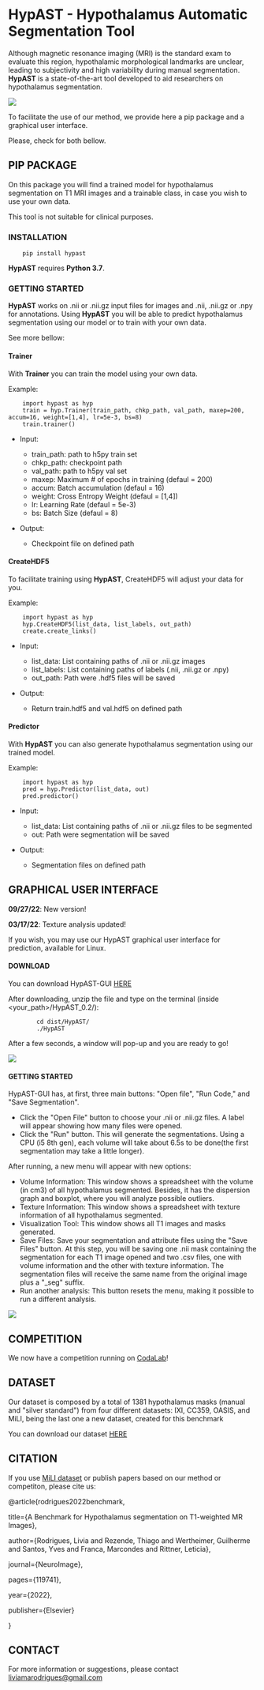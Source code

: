 # HypAST - Hypothalamus Automatic Segmentation Tool

Although magnetic resonance imaging (MRI) is the standard exam to evaluate this region, hypothalamic morphological landmarks are unclear, leading to subjectivity and high variability during manual segmentation. **HypAST** is a state-of-the-art tool developed to aid researchers on hypothalamus segmentation. 

<img src=https://github.com/MICLab-Unicamp/HypAST/blob/master/figs/predictions.png>

To facilitate the use of our method, we provide here a pip package and a graphical user interface. 

Please, check for both bellow.

## PIP PACKAGE

On this package you will find a trained model for hypothalamus segmentation on T1 MRI images and a trainable class, in case you wish to use your own data.

This tool is not suitable for clinical purposes.

### INSTALLATION

        pip install hypast

**HypAST** requires **Python 3.7**.

### GETTING STARTED

**HypAST** works on .nii or .nii.gz input files for images and .nii, .nii.gz or .npy for annotations. 
Using **HypAST** you will be able to predict hypothalamus segmentation using our model or to train with your own data.

See more bellow:

#### Trainer

With **Trainer** you can train the model using your own data. 

Example:

        import hypast as hyp
        train = hyp.Trainer(train_path, chkp_path, val_path, maxep=200, accum=16, weight=[1,4], lr=5e-3, bs=8)
        train.trainer()

- Input:

    - train_path: path to h5py train set
    - chkp_path: checkpoint path
    - val_path: path to h5py val set
    - maxep: Maximum # of epochs in training (defaul = 200)
    - accum: Batch accumulation (defaul = 16)
    - weight: Cross Entropy Weight (defaul = [1,4])
    - lr: Learning Rate (defaul = 5e-3)
    - bs: Batch Size (defaul = 8)

- Output:
    - Checkpoint file on defined path


#### CreateHDF5


To facilitate training using **HypAST**, CreateHDF5 will adjust your data for you.

Example:

        import hypast as hyp
        hyp.CreateHDF5(list_data, list_labels, out_path)
        create.create_links() 

- Input:

    - list_data: List containing paths of .nii or .nii.gz images
    - list_labels: List containing paths of labels (.nii, .nii.gz or .npy)
    - out_path: Path were .hdf5 files will be saved

- Output:

    - Return train.hdf5 and val.hdf5 on defined path 

#### Predictor

With **HypAST** you can also generate hypothalamus segmentation using our trained model.

Example:
        
        import hypast as hyp
        pred = hyp.Predictor(list_data, out)
        pred.predictor()

- Input:

    - list_data: List containing paths of .nii or .nii.gz files to be segmented
    - out: Path were segmentation will be saved

- Output:

    - Segmentation files on defined path

## GRAPHICAL USER INTERFACE


**09/27/22**: New version!

**03/17/22**: Texture analysis updated!

If you wish, you may use our HypAST graphical user interface for prediction, available for Linux.

#### DOWNLOAD

You can download HypAST-GUI [HERE](https://drive.google.com/file/d/1dUOklPzPwNF3e-u1q7rMD-Sj3y2v7ktS/view?usp=sharing)

After downloading, unzip the file and type on the terminal (inside <your_path>/HypAST_0.2/):
           
            cd dist/HypAST/
            ./HypAST       

After a few seconds, a window will pop-up and you are ready to go!

<img src=https://github.com/MICLab-Unicamp/HypAST/blob/master/figs/hypast1.png>

#### GETTING STARTED

HypAST-GUI has, at first, three main buttons: "Open file", "Run Code," and "Save Segmentation".

- Click the "Open File" button to choose your .nii or .nii.gz files. A label will appear showing how many files were opened.
- Click the "Run" button. This will generate the segmentations. Using a CPU (i5 8th gen), each volume will take about 6.5s to be done(the first segmentation may take a little longer). 

After running, a new menu will appear with new options:


- Volume Information: This window shows a spreadsheet with the volume (in cm3) of all hypothalamus segmented. Besides, it has the dispersion graph and boxplot, where you will analyze possible outliers.
- Texture Information: This window shows a spreadsheet with texture information of all hypothalamus segmented.
- Visualization Tool: This window shows all T1 images and masks generated.
- Save Files: Save your segmentation and attribute files using the "Save Files" button. At this step, you will be saving one .nii mask containing the segmentation for each T1 image opened and two .csv files, one with volume information and the other with texture information. The segmentation files will receive the same name from the original image plus a "_seg" suffix. 
- Run another analysis: This button resets the menu, making it possible to run a different analysis.

<img src=https://github.com/MICLab-Unicamp/HypAST/blob/master/figs/hypast2.png>

## COMPETITION

We now have a competition running on [CodaLab](https://codalab.lisn.upsaclay.fr/competitions/7583)! 

## DATASET

Our dataset is composed by a total of 1381 hypothalamus masks (manual and "silver standard") from four different datasets: IXI, CC359, OASIS, and MiLI, being the last one a new dataset, created for this benchmark

You can download our dataset [HERE](https://www.ccdataset.com/download)

## CITATION

If you use [MiLI dataset](https://sites.google.com/view/calgary-campinas-dataset/hypothalamus-benchmark) or publish papers based on our method or competiton, please cite us:


@article{rodrigues2022benchmark,

  title={A Benchmark for Hypothalamus segmentation on T1-weighted MR Images},

  author={Rodrigues, Livia and Rezende, Thiago and Wertheimer, Guilherme and Santos, Yves and Franca, Marcondes and Rittner, Leticia},

  journal={NeuroImage},

  pages={119741},

  year={2022},

  publisher={Elsevier}

}



## CONTACT

For more information or suggestions, please contact liviamarodrigues@gmail.com


